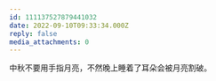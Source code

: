 ```yaml
---
id: 111137527879441032
date: 2022-09-10T09:33:34.000Z
reply: false
media_attachments: 0
---
```


中秋不要用手指月亮，不然晚上睡着了耳朵会被月亮割破。

